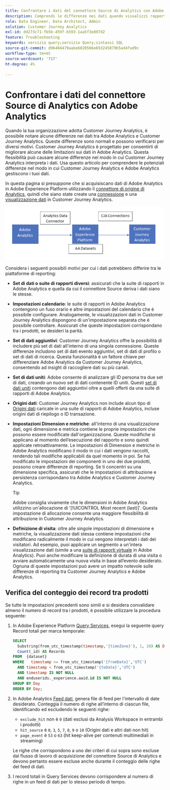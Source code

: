 ```yaml
---
title: Confrontare i dati del connettore Source di Analytics con Adobe Analytics
description: Comprendi le differenze nei dati quando visualizzi rapporti simili in Adobe Analytics e Customer Journey Analytics.
role: Data Engineer, Data Architect, Admin
solution: Customer Journey Analytics
exl-id: dd273c71-fb5b-459f-b593-1aa5f3e897d2
feature: Troubleshooting
keywords: servizio query;servizio Query;sintassi SQL
source-git-commit: d96404479aabe6020566e693245879b5ad4fad9c
workflow-type: tm+mt
source-wordcount: '717'
ht-degree: 4%

---
```


# Confrontare i dati del connettore Source di Analytics con Adobe Analytics

Quando la tua organizzazione adotta Customer Journey Analytics, è possibile notare alcune differenze nei dati tra Adobe Analytics e Customer Journey Analytics. Queste differenze sono normali e possono verificarsi per diversi motivi. Customer Journey Analytics è progettato per consentirti di migliorare alcune delle limitazioni sui dati in Adobe Analytics. Questa flessibilità può causare alcune differenze nel modo in cui Customer Journey Analytics interpreta i dati. Usa questo articolo per comprendere le potenziali differenze nel modo in cui Customer Journey Analytics e Adobe Analytics gestiscono i tuoi dati.

In questa pagina si presuppone che si acquisiscano dati di Adobe Analytics in Adobe Experience Platform utilizzando il [connettore di origine di Analytics](https://experienceleague.adobe.com/docs/experience-platform/sources/ui-tutorials/create/adobe-applications/analytics.html?lang=it), quindi che siano state create una [connessione](/help/connections/overview.md) e una [visualizzazione dati](/help/data-views/data-views.md) in Customer Journey Analytics.

![Il flusso di dati da Adobe Analytics attraversa il connettore dati verso Adobe Experience Platform e Customer Journey Analytics utilizzando le connessioni di quest’ultimo.](assets/compare.png)

Considera i seguenti possibili motivi per cui i dati potrebbero differire tra le piattaforme di reporting:

* **Set di dati o suite di rapporti diversi**: assicurati che la suite di rapporti in Adobe Analytics e quella da cui il connettore Source deriva i dati siano le stesse.
* **Impostazioni calendario**: le suite di rapporti in Adobe Analytics contengono un fuso orario e altre impostazioni del calendario che è possibile configurare. Analogamente, le visualizzazioni dati in Customer Journey Analytics dispongono di un&#39;impostazione separata che è possibile controllare. Assicurati che queste impostazioni corrispondano tra i prodotti, se desideri la parità.
* **Set di dati aggiuntivi**: Customer Journey Analytics offre la possibilità di includere più set di dati all&#39;interno di una singola connessione. Queste differenze includono set di dati evento aggiuntivi, set di dati di profilo o set di dati di ricerca. Questa funzionalità è un fattore chiave per differenziare Adobe Analytics da Customer Journey Analytics, consentendo ad insight di raccogliere dati su più canali.
* **Set di dati uniti**: Adobe consente di analizzare gli ID persona tra due set di dati, creando un nuovo set di dati contenente ID uniti. Questi [set di dati uniti](/help/stitching/overview.md) contengono dati aggiuntivi oltre a quelli offerti da una suite di rapporti di Adobe Analytics.
* **Origini dati**: Customer Journey Analytics non include alcun tipo di [Origini dati](https://experienceleague.adobe.com/en/docs/analytics/import/data-sources/overview) caricate in una suite di rapporti di Adobe Analytics, incluse origini dati di riepilogo o ID transazione.
* **Impostazioni Dimension e metriche**: all&#39;interno di una visualizzazione dati, ogni dimensione e metrica contiene le proprie impostazioni che possono essere modificate dall&#39;organizzazione. Queste modifiche si applicano al momento dell’esecuzione del rapporto e sono quindi applicate retroattivamente. Le impostazioni di Dimension e metriche in Adobe Analytics modificano il modo in cui i dati vengono raccolti, rendendo tali modifiche applicabili da quel momento in poi. Se hai modificato le impostazioni dei componenti in uno dei due prodotti, possono creare differenze di reporting. Se ti concentri su una dimensione specifica, assicurati che le impostazioni di attribuzione e persistenza corrispondano tra Adobe Analytics e Customer Journey Analytics.

  >[!TIP]
  >
  >Adobe consiglia vivamente che le dimensioni in Adobe Analytics utilizzino un&#39;allocazione di &#39;[!UICONTROL Most recent (last)]&#39;. Questa impostazione di allocazione consente una maggiore flessibilità di attribuzione in Customer Journey Analytics.

* **Definizione di visita**: oltre alle singole impostazioni di dimensione e metriche, la visualizzazione dati stessa contiene impostazioni che modificano radicalmente il modo in cui vengono interpretati i dati dei visitatori. Ad esempio, puoi applicare un segmento a un&#39;intera visualizzazione dati (simile a una [suite di rapporti virtuale](https://experienceleague.adobe.com/en/docs/analytics/components/virtual-report-suites/vrs-about) in Adobe Analytics). Puoi anche modificare la definizione di durata di una visita o avviare automaticamente una nuova visita in base all’evento desiderato. Ognuna di queste impostazioni può avere un impatto notevole sulle differenze di reporting tra Customer Journey Analytics e Adobe Analytics.

## Verifica del conteggio dei record tra prodotti

Se tutte le impostazioni precedenti sono simili e si desidera convalidare almeno il numero di record tra i prodotti, è possibile utilizzare la procedura seguente:

1. In Adobe Experience Platform [Query Services](https://experienceleague.adobe.com/it/docs/experience-platform/query/home), esegui la seguente query Record totali per marca temporale:

   ```sql
   SELECT
     Substring(from_utc_timestamp(timestamp,'{timeZone}'), 1, 10) AS Day,
     Count(_id) AS Records
   FROM  {dataset}
   WHERE   timestamp >= from_utc_timestamp('{fromDate}','UTC')
     AND timestamp < from_utc_timestamp('{toDate}','UTC')
     AND timestamp IS NOT NULL
     AND enduserids._experience.aaid.id IS NOT NULL
   GROUP BY Day
   ORDER BY Day;
   ```

1. In Adobe Analytics [Feed dati](https://experienceleague.adobe.com/it/docs/analytics/export/analytics-data-feed/data-feed-overview), genera file di feed per l&#39;intervallo di date desiderato. Conteggia il numero di righe all’interno di ciascun file, identificando ed escludendo le seguenti righe:

   * `exclude_hit` non è `0` (dati esclusi da Analysis Workspace in entrambi i prodotti)
   * `hit_source` è `0`, `3`, `5`, `7`, `8`, `9` o `10` (Origini dati e altri dati non hit)
   * `page_event` è `53` o `63` (hit keep-alive per contenuti multimediali in streaming)

   Le righe che corrispondono a uno dei criteri di cui sopra sono escluse dal flusso di lavoro di acquisizione del connettore Source di Analytics e devono pertanto essere escluse anche durante il conteggio delle righe del feed di dati.

1. I record totali in Query Services devono corrispondere al numero di righe in un feed di dati per lo stesso periodo di tempo.
